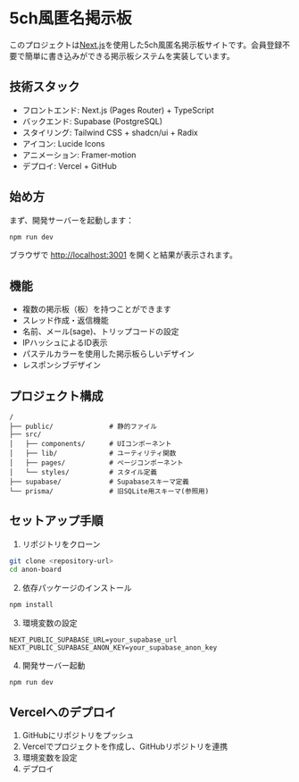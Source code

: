 # 5ch風匿名掲示板

このプロジェクトは[Next.js](https://nextjs.org)を使用した5ch風匿名掲示板サイトです。会員登録不要で簡単に書き込みができる掲示板システムを実装しています。

## 技術スタック

- フロントエンド: Next.js (Pages Router) + TypeScript
- バックエンド: Supabase (PostgreSQL)
- スタイリング: Tailwind CSS + shadcn/ui + Radix
- アイコン: Lucide Icons
- アニメーション: Framer-motion
- デプロイ: Vercel + GitHub

## 始め方

まず、開発サーバーを起動します：

```bash
npm run dev
```

ブラウザで [http://localhost:3001](http://localhost:3001) を開くと結果が表示されます。

## 機能

- 複数の掲示板（板）を持つことができます
- スレッド作成・返信機能
- 名前、メール(sage)、トリップコードの設定
- IPハッシュによるID表示
- パステルカラーを使用した掲示板らしいデザイン
- レスポンシブデザイン

## プロジェクト構成

```
/
├── public/              # 静的ファイル
├── src/
│   ├── components/      # UIコンポーネント
│   ├── lib/             # ユーティリティ関数
│   ├── pages/           # ページコンポーネント
│   └── styles/          # スタイル定義
├── supabase/            # Supabaseスキーマ定義
└── prisma/              # 旧SQLite用スキーマ(参照用)
```

## セットアップ手順

1. リポジトリをクローン
```bash
git clone <repository-url>
cd anon-board
```

2. 依存パッケージのインストール
```bash
npm install
```

3. 環境変数の設定
```
NEXT_PUBLIC_SUPABASE_URL=your_supabase_url
NEXT_PUBLIC_SUPABASE_ANON_KEY=your_supabase_anon_key
```

4. 開発サーバー起動
```bash
npm run dev
```

## Vercelへのデプロイ

1. GitHubにリポジトリをプッシュ
2. Vercelでプロジェクトを作成し、GitHubリポジトリを連携
3. 環境変数を設定
4. デプロイ
